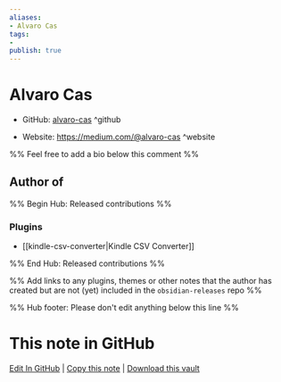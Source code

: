 ```yaml
---
aliases:
- Alvaro Cas
tags:
- 
publish: true
---
```


# Alvaro Cas

- GitHub: [alvaro-cas](https://github.com/alvaro-cas/) ^github
<!-- - Discord: `@` ^discord-->
- Website: <https://medium.com/@alvaro-cas> ^website
<!-- - [[Publish sites|Publish site]]: <https://> ^publish-->

%% Feel free to add a bio below this comment %%


## Author of

%% Begin Hub: Released contributions %%
### Plugins
- [[kindle-csv-converter|Kindle CSV Converter]]

%% End Hub: Released contributions %%

%% Add links to any plugins, themes or other notes that the author has created but are not (yet) included in the `obsidian-releases` repo %%

<!--
### Unlisted plugins
-->

<!--
### Others
-->

<!--
## Sponsor this author
-->

<!-- - [[GitHub sponsors]]: [Sponsor @alvaro-cas on GitHub Sponsors](https://github.com/sponsors/alvaro-cas) ^github-sponsor-->
<!-- - [[Buy me a coffee]]: <https://> ^buy-me-a-coffee-->
<!-- - [[PayPal]]: <https://> ^paypal-->
<!-- - [[Patreon]]: <https://> ^patreon-->

<!--
## Follow this author
-->

<!-- - [[YouTube Channels|On YouTube]]: <https://> ^youtube-->
<!-- - Twitter: <https://> ^twitter-->
<!-- - ... -->

%% Hub footer: Please don't edit anything below this line %%

# This note in GitHub

<span class="git-footer">[Edit In GitHub](https://github.dev/obsidian-community/obsidian-hub/blob/main/01%20-%20Community/People/alvaro-cas.md "git-hub-edit-note") | [Copy this note](https://raw.githubusercontent.com/obsidian-community/obsidian-hub/main/01%20-%20Community/People/alvaro-cas.md "git-hub-copy-note") | [Download this vault](https://github.com/obsidian-community/obsidian-hub/archive/refs/heads/main.zip "git-hub-download-vault") </span>
